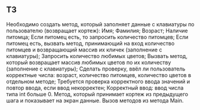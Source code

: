 ## ТЗ
Необходимо создать метод, который заполняет данные с клавиатуры по пользователю (возвращает кортеж):
Имя;
Фамилия;
Возраст;
Наличие питомца;
Если питомец есть, то запросить количество питомцев;
Если питомец есть, вызвать метод, принимающий на вход количество питомцев и возвращающий массив их кличек (заполнение с клавиатуры);
Запросить количество любимых цветов;
Вызвать метод, который возвращает массив любимых цветов по их количеству (заполнение с клавиатуры);
Сделать проверку, ввёл ли пользователь корректные числа: возраст, количество питомцев, количество цветов в отдельном методе;
Требуется проверка корректного ввода значений и повтор ввода, если ввод некорректен;
Корректный ввод: ввод числа типа int больше 0.
Метод, который принимает кортеж из предыдущего шага и показывает на экран данные.
Вызов методов из метода Main.
